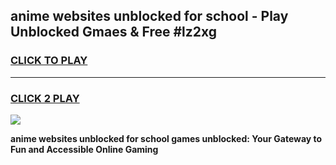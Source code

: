 
## anime websites unblocked for school - Play Unblocked Gmaes & Free #lz2xg
<h3>
<a href="https://news.freeplayer.one?title=anime_websites_unblocked_for_school&ref=26F">CLICK TO PLAY</a></h3>
<hr>

<h3>
<a href="https://news.freeplayer.one?title=anime_websites_unblocked_for_school&ref=26F">CLICK 2 PLAY</a>
  
</h3>

<a href="https://news.freeplayer.one?title=anime_websites_unblocked_for_school&ref=26F/"><img src="https://clearcache.store/games.png"></a>


**anime websites unblocked for school games unblocked: Your Gateway to Fun and Accessible Online Gaming**
